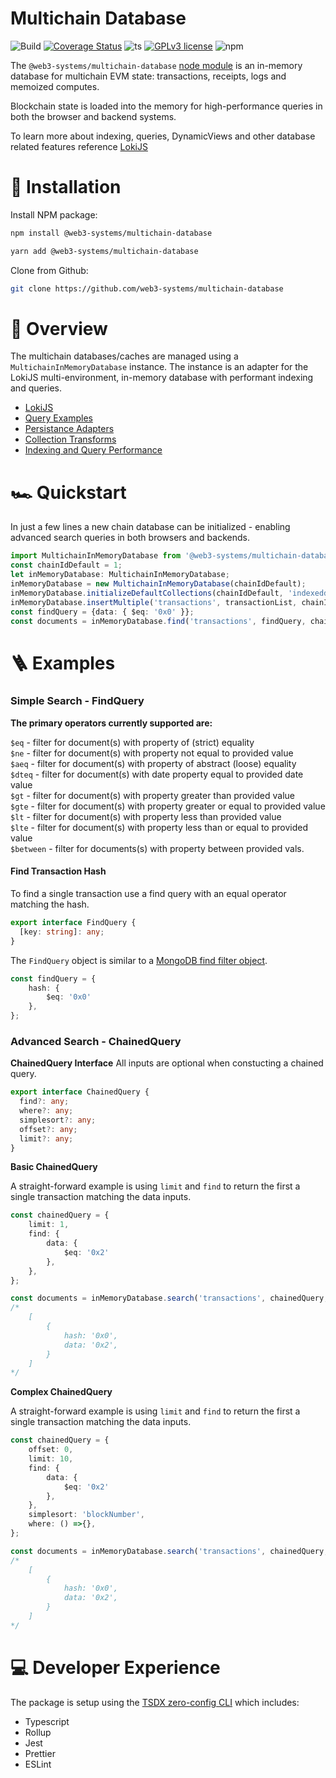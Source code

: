 # Multichain Database

![Build](https://github.com/web3-systems/multichain-database/actions/workflows/main.yml/badge.svg)
[![Coverage Status](https://coveralls.io/repos/github/web3-systems/multichain-database/badge.svg?branch=main)](https://coveralls.io/github/web3-systems/multichain-database?branch=main)
![ts](https://badgen.net/badge/-/TypeScript?icon=typescript&label&labelColor=blue&color=555555)
[![GPLv3 license](https://img.shields.io/badge/License-MIT-blue.svg)](http://perso.crans.org/besson/LICENSE.html)
![npm](https://img.shields.io/npm/v/@web3-systems/multichain-database)

The `@web3-systems/multichain-database` [node module](https://www.npmjs.com/package/@web3-systems/multichain-database) is an in-memory database for multichain EVM state: transactions, receipts, logs and memoized computes.

Blockchain state is loaded into the memory for high-performance queries in both the browser and backend systems.

To learn more about indexing, queries, DynamicViews and other database related features reference [LokiJS](http://techfort.github.io/LokiJS/index.html)

# 💾 Installation

Install NPM package:

```sh
npm install @web3-systems/multichain-database
```

```sh
yarn add @web3-systems/multichain-database
```

Clone from Github:

```sh
git clone https://github.com/web3-systems/multichain-database
```

# 📖 Overview

The multichain databases/caches are managed using a `MultichainInMemoryDatabase` instance. The instance is an adapter for the LokiJS multi-environment, in-memory database with performant indexing and queries.

- [LokiJS](http://techfort.github.io/LokiJS/index.html)
- [Query Examples](http://techfort.github.io/LokiJS/tutorial-Query%20Examples.html)
- [Persistance Adapters](http://techfort.github.io/LokiJS/tutorial-Persistence%20Adapters.html)
- [Collection Transforms](http://techfort.github.io/LokiJS/tutorial-Collection%20Transforms.html)
- [Indexing and Query Performance](http://techfort.github.io/LokiJS/tutorial-Indexing%20and%20Query%20performance.html)

# 🏎️ Quickstart

In just a few lines a new chain database can be initialized - enabling advanced search queries in both browsers and backends.

```ts
import MultichainInMemoryDatabase from '@web3-systems/multichain-database';
const chainIdDefault = 1;
let inMemoryDatabase: MultichainInMemoryDatabase;
inMemoryDatabase = new MultichainInMemoryDatabase(chainIdDefault);
inMemoryDatabase.initializeDefaultCollections(chainIdDefault, 'indexeddb');
inMemoryDatabase.insertMultiple('transactions', transactionList, chainIdDefault);
const findQuery = {data: { $eq: '0x0' }};
const documents = inMemoryDatabase.find('transactions', findQuery, chainIdDefault);
```

# 🪜 Examples

### Simple Search - FindQuery

**The primary operators currently supported are:**

`$eq` - filter for document(s) with property of (strict) equality <br/>
`$ne` - filter for document(s) with property not equal to provided value <br/>
`$aeq` - filter for document(s) with property of abstract (loose) equality <br/>
`$dteq` - filter for document(s) with date property equal to provided date value <br/>
`$gt` - filter for document(s) with property greater than provided value <br/>
`$gte` - filter for document(s) with property greater or equal to provided value <br/>
`$lt` - filter for document(s) with property less than provided value <br/>
`$lte` - filter for document(s) with property less than or equal to provided value <br/>
`$between` - filter for documents(s) with property between provided vals. <br/>

#### **Find Transaction Hash**
To find a single transaction use a find query with an equal operator matching the hash.

```ts
export interface FindQuery {
  [key: string]: any;
}
```

The `FindQuery` object is similar to a [MongoDB find filter object](https://docs.mongodb.com/manual/reference/method/db.collection.find/).

```ts
const findQuery = {
    hash: { 
        $eq: '0x0' 
    },
};
```

### Advanced Search - ChainedQuery

**ChainedQuery Interface**
All inputs are optional when constucting a chained query.

```ts
export interface ChainedQuery {
  find?: any;
  where?: any;
  simplesort?: any;
  offset?: any;
  limit?: any;
}
```
**Basic ChainedQuery**

A straight-forward example is using `limit` and `find` to return the first a single transaction matching the data inputs.

```ts
const chainedQuery = {
    limit: 1,
    find: {
        data: {
            $eq: '0x2'
        },
    },
};

const documents = inMemoryDatabase.search('transactions', chainedQuery, 1);
/*
    [
        {
            hash: '0x0',
            data: '0x2',
        }
    ]
*/
```

**Complex ChainedQuery**

A straight-forward example is using `limit` and `find` to return the first a single transaction matching the data inputs.

```ts
const chainedQuery = {
    offset: 0,
    limit: 10,
    find: {
        data: {
            $eq: '0x2'
        },
    },
    simplesort: 'blockNumber',
    where: () =>{},
};

const documents = inMemoryDatabase.search('transactions', chainedQuery, 1);
/*
    [
        {
            hash: '0x0',
            data: '0x2',
        }
    ]
*/
```

# 💻 Developer Experience

The package is setup using the [TSDX zero-config CLI](https://tsdx.io/) which includes:

- Typescript
- Rollup
- Jest
- Prettier
- ESLint

